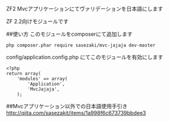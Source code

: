 ZF2 Mvcアプリケーションにてヴァリデーションを日本語にします

ZF 2.2向けモジュールです

##使い方
このモジュールをcomposerにて追加します
```
php composer.phar require sasezaki/mvc-jajaja dev-master
```

config/application.config.php にてこのモジュールを有効にします
```
<?php
return array(
    'modules' => array(
        'Application',
        'MvcJajaja',
    );
```

##Mvcアプリケーション以外での日本語使用手引き
http://qiita.com/sasezakit/items/1a998f6c673739bbdee3
